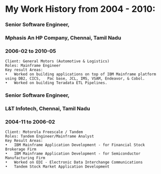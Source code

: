 # My Work History from 2004 - 2010:


### Senior Software Engineer,        
### Mphasis An HP Company, Chennai, Tamil Nadu            
### 2006-02 to 2010-05

``` 
Client: General Motors (Automotive & Logistics)
Roles: Mainframe Engineer
Key result Areas:
•	Worked on building applications on top of IBM Mainframe platform using DB2, CICS,   Pac base, JCL, IMS, VSAM, Endeavor, & Cobol.
•	Worked on building Teradata ETL Pipelines.

```

### Senior Software Engineer, 
### L&T Infotech, Chennai, Tamil Nadu                     
### 2004-11 to 2006-02

``` 
Client: Motorola Freescale / Tandem
Roles: Tandem Engineer/Mainframe Analyst
Key Result Areas:
•	IBM Mainframe Application Development - for Financial Stock Brokerage Firm
•	IBM Mainframe Application Development - for Semiconductor Manufacturing Firm
•	Worked on EDI - Electronic Data Interchange Communications
•	Tandem Stock Market Application Development

```

